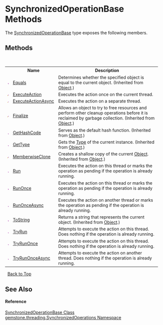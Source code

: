 # SynchronizedOperationBase Methods
 

The <a href="8a08de6d-bbac-0406-89f3-5e0f87457eb3">SynchronizedOperationBase</a> type exposes the following members.


## Methods
&nbsp;<table><tr><th></th><th>Name</th><th>Description</th></tr><tr><td>![Public method](media/pubmethod.gif "Public method")</td><td><a href="https://docs.microsoft.com/dotnet/api/system.object.equals#System_Object_Equals_System_Object_" target="_blank">Equals</a></td><td>
Determines whether the specified object is equal to the current object.
 (Inherited from <a href="https://docs.microsoft.com/dotnet/api/system.object" target="_blank">Object</a>.)</td></tr><tr><td>![Protected method](media/protmethod.gif "Protected method")</td><td><a href="f7be44f8-541b-eb24-1928-7de3434fd59f">ExecuteAction</a></td><td>
Executes the action once on the current thread.</td></tr><tr><td>![Protected method](media/protmethod.gif "Protected method")</td><td><a href="579744fe-64f9-14c6-6aac-9237cce6f3da">ExecuteActionAsync</a></td><td>
Executes the action on a separate thread.</td></tr><tr><td>![Protected method](media/protmethod.gif "Protected method")</td><td><a href="https://docs.microsoft.com/dotnet/api/system.object.finalize#System_Object_Finalize" target="_blank">Finalize</a></td><td>
Allows an object to try to free resources and perform other cleanup operations before it is reclaimed by garbage collection.
 (Inherited from <a href="https://docs.microsoft.com/dotnet/api/system.object" target="_blank">Object</a>.)</td></tr><tr><td>![Public method](media/pubmethod.gif "Public method")</td><td><a href="https://docs.microsoft.com/dotnet/api/system.object.gethashcode#System_Object_GetHashCode" target="_blank">GetHashCode</a></td><td>
Serves as the default hash function.
 (Inherited from <a href="https://docs.microsoft.com/dotnet/api/system.object" target="_blank">Object</a>.)</td></tr><tr><td>![Public method](media/pubmethod.gif "Public method")</td><td><a href="https://docs.microsoft.com/dotnet/api/system.object.gettype#System_Object_GetType" target="_blank">GetType</a></td><td>
Gets the <a href="https://docs.microsoft.com/dotnet/api/system.type" target="_blank">Type</a> of the current instance.
 (Inherited from <a href="https://docs.microsoft.com/dotnet/api/system.object" target="_blank">Object</a>.)</td></tr><tr><td>![Protected method](media/protmethod.gif "Protected method")</td><td><a href="https://docs.microsoft.com/dotnet/api/system.object.memberwiseclone#System_Object_MemberwiseClone" target="_blank">MemberwiseClone</a></td><td>
Creates a shallow copy of the current <a href="https://docs.microsoft.com/dotnet/api/system.object" target="_blank">Object</a>.
 (Inherited from <a href="https://docs.microsoft.com/dotnet/api/system.object" target="_blank">Object</a>.)</td></tr><tr><td>![Public method](media/pubmethod.gif "Public method")</td><td><a href="6b7e22bb-3693-0279-0c66-608ea85caf72">Run</a></td><td>
Executes the action on this thread or marks the operation as pending if the operation is already running.</td></tr><tr><td>![Public method](media/pubmethod.gif "Public method")</td><td><a href="a35c7831-56f0-33e3-ec79-a73a0d82c162">RunOnce</a></td><td>
Executes the action on this thread or marks the operation as pending if the operation is already running.</td></tr><tr><td>![Public method](media/pubmethod.gif "Public method")</td><td><a href="555c7772-0fad-5dda-4a08-ca42e48b0c3f">RunOnceAsync</a></td><td>
Executes the action on another thread or marks the operation as pending if the operation is already running.</td></tr><tr><td>![Public method](media/pubmethod.gif "Public method")</td><td><a href="https://docs.microsoft.com/dotnet/api/system.object.tostring#System_Object_ToString" target="_blank">ToString</a></td><td>
Returns a string that represents the current object.
 (Inherited from <a href="https://docs.microsoft.com/dotnet/api/system.object" target="_blank">Object</a>.)</td></tr><tr><td>![Public method](media/pubmethod.gif "Public method")</td><td><a href="2420e39e-8540-5d96-ba97-c7ba2a022ed5">TryRun</a></td><td>
Attempts to execute the action on this thread. Does nothing if the operation is already running.</td></tr><tr><td>![Public method](media/pubmethod.gif "Public method")</td><td><a href="49718b7d-e124-e311-3d97-b3bacd03e288">TryRunOnce</a></td><td>
Attempts to execute the action on this thread. Does nothing if the operation is already running.</td></tr><tr><td>![Public method](media/pubmethod.gif "Public method")</td><td><a href="76aa4ceb-d695-70fa-a909-6b39408c4a71">TryRunOnceAsync</a></td><td>
Attempts to execute the action on another thread. Does nothing if the operation is already running.</td></tr></table>&nbsp;
<a href="#synchronizedoperationbase-methods">Back to Top</a>

## See Also


#### Reference
<a href="8a08de6d-bbac-0406-89f3-5e0f87457eb3">SynchronizedOperationBase Class</a><br /><a href="1f40f322-ebc7-b97d-11c0-ccf540bd3b46">gemstone.threading.SynchronizedOperations Namespace</a><br />